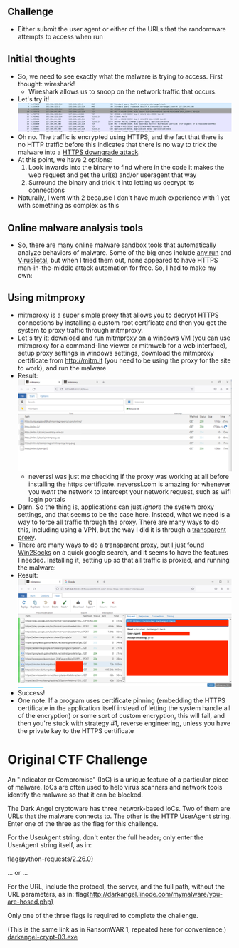 ## Challenge

- Either submit the user agent or either of the URLs that the randomware attempts to access when run

## Initial thoughts

- So, we need to see exactly what the malware is trying to access. First thought: wireshark!
    - Wireshark allows us to snoop on the network traffic that occurs.
- Let's try it! ![wireshark-darkangel.png](../../_resources/wireshark-darkangel.png)
- Oh no. The traffic is encrypted using HTTPS, and the fact that there is no HTTP traffic before this indicates that there is no way to trick the malware into a [HTTPS downgrade attack](https://auth0.com/blog/preventing-https-downgrade-attacks/).
- At this point, we have 2 options:
    1.  Look inwards into the binary to find where in the code it makes the web request and get the url(s) and/or useragent that way
    2.  Surround the binary and trick it into letting us decrypt its connections
- Naturally, I went with 2 because I don't have much experience with 1 yet with something as complex as this

## Online malware analysis tools

- So, there are many online malware sandbox tools that automatically analyze behaviors of malware. Some of the big ones include [any.run](https://any.run/) and [VirusTotal](https://www.virustotal.com/), but when I tried them out, none appeared to have HTTPS man-in-the-middle attack automation for free. So, I had to make my own:

## Using mitmproxy

- mitmproxy is a super simple proxy that allows you to decrypt HTTPS connections by installing a custom root certificate and then you get the system to proxy traffic through mitmproxy.
- Let's try it: download and run mitmproxy on a windows VM (you can use mitmproxy for a command-line viewer or mitmweb for a web interface), setup proxy settings in windows settings, download the mitmproxy certificate from http://mitm.it (you need to be using the proxy for the site to work), and run the malware
- Result: ![nothing-darkangel.png](../../_resources/nothing-darkangel.png)
	- neverssl was just me checking if the proxy was working at all before installing the https certificate. neverssl.com is amazing for whenever you *want* the network to intercept your network request, such as wifi login portals
- Darn. So the thing is, applications can just *ignore* the system proxy settings, and that seems to be the case here. Instead, what we need is a way to force all traffic through the proxy. There are many ways to do this, including using a VPN, but the way I did it is through a [transparent proxy](https://en.wikipedia.org/wiki/Proxy_server#Transparent_proxy).
- There are many ways to do a transparent proxy, but I just found [Win2Socks](https://win2socks.com/) on a quick google search, and it seems to have the features I needed. Installing it, setting up so that all traffic is proxied, and running the malware:
- Result: ![final-result-darkangel-censored.png](../../_resources/final-result-darkangel-censored.png)
- Success!
- One note: If a program uses certificate pinning (embedding the HTTPS certificate in the application itself instead of letting the system handle all of the encryption) or some sort of custom encryption, this will fail, and then you're stuck with strategy #1, reverse engineering, unless you have the private key to the HTTPS certificate

# Original CTF Challenge

An "Indicator or Compromise" (IoC) is a unique feature of a particular piece of malware. IoCs are often used to help virus scanners and network tools identify the malware so that it can be blocked.

The Dark Angel cryptoware has three network-based IoCs. Two of them are URLs that the malware connects to. The other is the HTTP UserAgent string. Enter one of the three as the flag for this challenge.

For the UserAgent string, don't enter the full header; only enter the UserAgent string itself, as in:

flag{python-requests/2.26.0}

... or ...

For the URL, include the protocol, the server, and the full path, without the URL parameters, as in: flag{http://darkangel.linode.com/mymalware/you-are-hosed.php}

Only one of the three flags is required to complete the challenge.

(This is the same link as in RansomWAR 1, repeated here for convenience.)
[darkangel-crypt-03.exe](../../_resources/darkangel-crypt-03.exe)